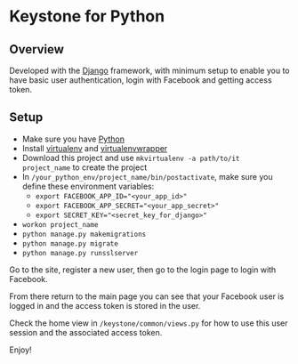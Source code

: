 # Keystone for Python

## Overview

Developed with the [Django](https://www.djangoproject.com/) framework, with minimum setup to enable you to have basic user authentication, login with Facebook and getting access token.

## Setup

* Make sure you have [Python](https://www.python.org/)
* Install [virtualenv](https://virtualenv.readthedocs.org/) and [virtualenvwrapper](https://virtualenvwrapper.readthedocs.org/)
* Download this project and use `mkvirtualenv -a path/to/it project_name` to create the project
* In `/your_python_env/project_name/bin/postactivate`, make sure you define these environment variables:
  * `export FACEBOOK_APP_ID="<your_app_id>"`
  * `export FACEBOOK_APP_SECRET="<your_app_secret>"`
  * `export SECRET_KEY="<secret_key_for_django>"`
* `workon project_name`
* `python manage.py makemigrations`
* `python manage.py migrate`
* `python manage.py runsslserver`

Go to the site, register a new user, then go to the login page to login with Facebook.

From there return to the main page you can see that your Facebook user is logged in and the access token is stored in the user.

Check the home view in `/keystone/common/views.py` for how to use this user session and the associated access token.

Enjoy!
